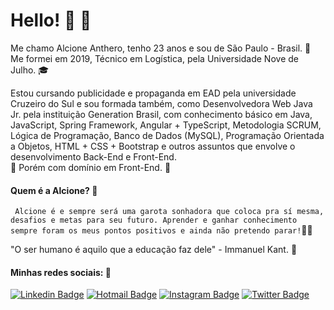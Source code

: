 # Hello! :wave: 📍

Me chamo Alcione Anthero, tenho 23 anos e sou de São Paulo - Brasil. :house_with_garden: Me formei em 2019, Técnico em Logística, pela Universidade Nove de Julho. :mortar_board:

Estou cursando publicidade e propaganda em EAD pela universidade Cruzeiro do Sul e sou formada também, como Desenvolvedora Web Java Jr. pela instituição Generation Brasil, com conhecimento básico em Java, JavaScript, Spring Framework, Angular + TypeScript, Metodologia SCRUM, Lógica de Programação, Banco de Dados (MySQL), Programação Orientada a Objetos, HTML + CSS + Bootstrap e outros assuntos que envolve o desenvolvimento Back-End e Front-End.  
📍 Porém com domínio em Front-End. 📍

#### Quem é a Alcione? :memo:
` Alcione é e sempre será uma garota sonhadora que coloca pra sí mesma, desafios e metas para seu futuro. Aprender e ganhar conhecimento sempre foram os meus pontos positivos e ainda não pretendo parar!`:thought_balloon::dart:


"O ser humano é aquilo que a educação faz dele" - Immanuel Kant. :pushpin:

#### Minhas redes sociais: :round_pushpin:

[![Linkedin Badge](https://img.shields.io/badge/-Alcione%20Anthero-6633cc?style=flat-square&logo=Linkedin&logoColor=white&link=https://www.linkedin.com/in/alcione-anthero-a68a44189/)](https://www.linkedin.com/in/alcione-anthero-a68a44189/) 
[![Hotmail Badge](https://img.shields.io/badge/-alcione.silva304@hotmail.com-6633cc?style=flat-square&logo=Gmail&logoColor=white&link=mailto:alcione.silva304@hotmail.com)](mailto:diego.schell.f@gmail.com)
[![Instagram Badge](https://img.shields.io/badge/-@alcioneanthero-6633cc?style=flat-square&labelColor=6633cc&logo=Instagram&logoColor=white&link=https://instagram.com/alcioneanthero)](https://instagram.com/alcioneanthero) 
[![Twitter Badge](https://img.shields.io/badge/-@antheroalcione-6633cc?style=flat-square&labelColor=6633cc&logo=twitter&logoColor=white&link=https://twitter.com/antheroalcione)](https://twitter.com/antheroalcione) 

